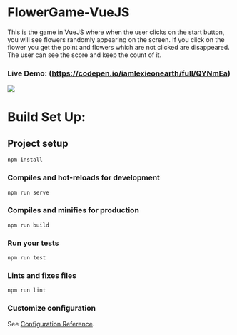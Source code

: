 # FlowerGame-VueJS

This is the game in VueJS where when the user clicks on the start button, you will see flowers randomly appearing on the screen. If you click on the flower you get the point and flowers which are not clicked are disappeared. The user can see the score and keep the count of it.

### Live Demo: (https://codepen.io/iamlexieonearth/full/QYNmEa)

   <img src= "https://res.cloudinary.com/dv3lue3qa/image/upload/v1558499265/screenshot.png">
   
# Build Set Up:

## Project setup
```
npm install
```

### Compiles and hot-reloads for development
```
npm run serve
```

### Compiles and minifies for production
```
npm run build
```

### Run your tests
```
npm run test
```

### Lints and fixes files
```
npm run lint
```

### Customize configuration
See [Configuration Reference](https://cli.vuejs.org/config/).
